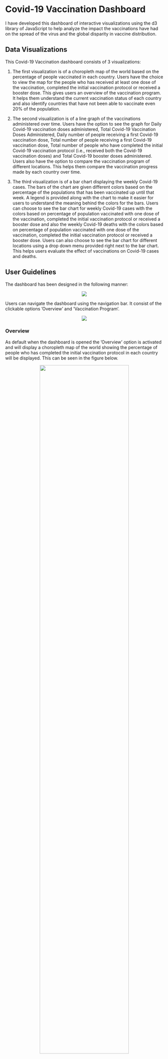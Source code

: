 # Covid-19 Vaccination Dashboard

I have developed this dashboard of interactive visualizations using the d3 library of JavaScript to help analyze the impact the vaccinations have had
on the spread of the virus and the global disparity in vaccine distribution.

## Data Visualizations
This Covid-19 Vaccination dashboard consists of 3 visualizations:

1. The first visualization is of a choropleth map of the world based on the percentage of people vaccinated in each country. Users have the choice to view the map for the people who has received at least one dose of the vaccination, completed the initial vaccination protocol or received a booster dose. This gives users an overview of the vaccination program. It helps them understand the current vaccination status of each country and also identify countries that have not been able to vaccinate even 20% of the population.

2. The second visualization is of a line graph of the vaccinations administered over time. Users have the option to see the graph for Daily Covid-19 vaccination doses administered, Total Covid-19 Vaccination Doses Administered, Daily number of people receiving a first Covid-19 vaccination dose, Total number of people receiving a first Covid-19 vaccination dose, Total number of people who have completed the initial Covid-19 vaccination protocol (i.e., received both the Covid-19 vaccination doses) and Total Covid-19 booster
doses administered. Users also have the option to compare the vaccination program of different locations. This helps them compare the vaccination progress made by each country over time.

3. The third visualization is of a bar chart displaying the weekly Covid-19 cases. The bars of the chart are given different colors based on the percentage of the populations that has been vaccinated up until that week. A legend is provided along with the chart to make it easier for users to understand the meaning behind the colors for the bars. Users can choose to see the bar chart for weekly Covid-19 cases with the colors based on percentage of population vaccinated with one dose of the vaccination, completed the initial vaccination protocol or received a booster dose and also the weekly Covid-19 deaths with the colors based on percentage of population vaccinated with one dose of the vaccination, completed the initial vaccination protocol or received a booster dose. Users can also choose to see the bar chart for different locations using a drop down menu provided right next to the bar chart. This helps users evaluate the effect of vaccinations on Covid-19 cases and deaths.

## User Guidelines

The dashboard has been designed in the following manner:

<figure align="center">
  <img src="https://github.com/LakshmiThandayaan/Covid-19-Vaccinations/assets/114150775/16c018e4-fb27-42e3-8696-9b2d5cc63ae9" >
</figure>


Users can navigate the dashboard using the navigation bar. It consist of the clickable options ’Overview’ and ’Vaccination Program’.

<p align="center">
  <img src="https://github.com/LakshmiThandayaan/Covid-19-Vaccinations/assets/114150775/d435cec0-a891-4ae3-b38b-6573f48318dc">
</p>

### Overview
As default when the dashboard is opened the ’Overview’ option is activated and will display a choropleth map of the world showing the percentage of people who has completed the initial vaccination protocol in each country will be displayed. This can be seen in the figure below.

<p align="center">
  <img src="https://github.com/LakshmiThandayaan/Covid-19-Vaccinations/assets/114150775/7b826ad9-6e1d-4f8a-991e-0f53d3a1fe7d" width=75% height=75%>
</p>

When users have their mouse over any country in the map, the country name, absolute number of people vaccinated in the country and percentage of people vaccinated in the country will be displayed in a small pop-up box. The figure below shows the data displayed for United Kingdom.

<p align="center">
  <img src="https://github.com/LakshmiThandayaan/Covid-19-Vaccinations/assets/114150775/856fdc72-7259-4eac-8444-b19ed9dce52a">
</p>

Users can choose to view the map for people who have received at least one dose of the vaccination, people who have completed the initial vaccination protocol and people who have taken the booster dose using the drop down menu in the ’Overview’ option. The figure below shows this drop down menu.

<p align="center">
  <img src="https://github.com/LakshmiThandayaan/Covid-19-Vaccinations/assets/114150775/c48cc9e8-c309-4130-b4f4-1ab6e74b2d46">
</p>

The legend displayed along with the map gives the link between the colors allocated to each country and the percentage of the population that has been vaccinated in that country. The figure below shows the legend for the map displaying the percentage of the population that has completed the primary vaccination series.

<p align="center">
  <img src="https://github.com/LakshmiThandayaan/Covid-19-Vaccinations/assets/114150775/4372cef7-83af-45d4-849b-45ee639f4e75" width=25% height=25%>
</p>

The legend given along with the map is interactive. When users place their mouse over any box in the map, the countries corresponding to that category in the map is displayed. The figure below shows the map highlighting all the countries where the percentage of population that has received a booster dose is less than 10, when the mouse is over the red box in the legend.

<p align="center">
  <img src="https://github.com/LakshmiThandayaan/Covid-19-Vaccinations/assets/114150775/ca301f6b-9903-4b45-9de5-bae03e4cc973">
</p>

The maps can also be zoomed in and out using the scroll options in the mouse. Zooming in can also be done by doubling clicking on the portion of the map you want to zoom into. Users can also pan the map by clicking and dragging in a specific direction. This allows more mobility within the map, hence making it easier for users to investigate and analyze smaller countries in the map. The figure below shows the map zoomed into United Kingdom.

<p align="center">
  <img src="https://github.com/LakshmiThandayaan/Covid-19-Vaccinations/assets/114150775/c667b2fa-9eb4-44cc-8ae3-c7cc16303270" width=50% height=50%>
</p>

### Vaccination Program
When the ’Vaccination Program’ option in the navigation bar is clicked, the interface changes. The interface displayed can be seen in the figure below:

<p align="center">
  <img src="https://github.com/LakshmiThandayaan/Covid-19-Vaccinations/assets/114150775/246436db-15ea-4ad2-afa8-463f4f9ef827">
</p>

A line graph displaying the daily number of Covid-19 vaccination doses administered in the world is displayed. If the user places the mouse at any point inside the graph, the date and the number of vaccinations administered that day is displayed in a pop-up box. This can be seen in the figure below.

<p align="center">
  <img src="https://github.com/LakshmiThandayaan/Covid-19-Vaccinations/assets/114150775/e890558e-6001-4bfd-b419-fbf3fbaf9419">
</p>

Users can choose to see the graph for Daily Covid-19 vaccinations administered, Cumulative vaccinations administered, Daily number of people receiving a first Covid-19 vaccination dose, Total number of people who received at least one dose of vaccination, Total number of people who finished the initial vaccination protocol and Total Covid-19 boosters administered using a drop down menu right next to the graph. The figure below shows this drop down menu. The figure below shows this drop down menu.

<p align="center">
  <img src="https://github.com/LakshmiThandayaan/Covid-19-Vaccinations/assets/114150775/cc6f19c0-cece-4dde-8587-3789079997e4">
</p>

Users can choose to compare the vaccination distribution in different locations from the list of locations right next to the graph. The figure below shows the list of locations.

<p align="center">
  <img src="https://github.com/LakshmiThandayaan/Covid-19-Vaccinations/assets/114150775/8b8487d6-910d-4751-9494-3f6161253ab4)">
</p>

The figure below shows the graph when the locations Asia, Europe and Africa are chosen.

<p align="center">
  <img src="https://github.com/LakshmiThandayaan/Covid-19-Vaccinations/assets/114150775/039a9d02-1f05-4a09-ab51-601aee073379">
</p>

### Impact of Vaccinations

When the ’Impact of Vaccinations’ option in the navigation bar is clicked, the interface changes. The interface displayed can be seen in the figure below:

<p align="center">
  <img src="https://github.com/LakshmiThandayaan/Covid-19-Vaccinations/assets/114150775/87ff2538-07a1-44b0-8d43-3f40272b3ba2">
</p>

A bar chart displaying the weekly number of confirmed cases of Covid-19 in the world is displayed. The bars in the chart are colored based on when the percentage of the population received at least one dose of the Covid-19 vaccine. If the user places the mouse on any of the bars in graph, the location, date, number of Covid-19 cases or deaths and percentage of population vaccinated at that point of time will be displayed in a pop-up box. This can be seen in the figure below.

<p align="center">
  <img src="https://github.com/LakshmiThandayaan/Covid-19-Vaccinations/assets/114150775/82f8f5cb-bbc0-4bda-b0ba-6ef052345119">
</p>

Users can choose to see the bar graph for weekly Covid-19 cases and deaths with colors for the bars based on percentage of the population that has received at least one dose of the vaccination, percentage of the population that has completed the initial vaccination protocol and percentage of the population that has received a booster dose using a drop down menu right next to the bar graph. The figure below shows this drop down menu.

<p align="center">
  <img src="https://github.com/LakshmiThandayaan/Covid-19-Vaccinations/assets/114150775/3c9cb1ca-68f1-446b-bf6b-8b461ba0a635" width=25% height=25%>
</p>

Users can also choose to see the bar graph for different countries, continents and income categories using another drop down menu right next to the bar graph. The figure below shows this drop down menu.

<p align="center">
  <img src="https://github.com/LakshmiThandayaan/Covid-19-Vaccinations/assets/114150775/2243cc13-1b11-4064-be1f-2191a2c29c99" width=25% height=25%>
</p>

The legend for the bar chart is also given right next to the chart. The figure shows the legend for the bar chart.
<p align="center">
  <img src="https://github.com/LakshmiThandayaan/Covid-19-Vaccinations/assets/114150775/003009aa-f6fd-47f6-a9b3-f861cb3a5ea7" width=25% height=25%>
</p>

### Data Sources

The data sources used for developing the visualizations in the dashboard are given when this option in the navigation bar is clicked.

<p align="center">
  <img src="https://github.com/LakshmiThandayaan/Covid-19-Vaccinations/assets/114150775/5ecdff77-1990-4a8d-be20-954c48c8cd3e">
</p>

